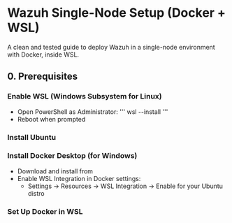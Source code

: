 # Wazuh Single-Node Setup (Docker + WSL)

A clean and tested guide to deploy Wazuh in a single-node environment with Docker, inside WSL.

## 0. Prerequisites
### Enable WSL (Windows Subsystem for Linux)
- Open PowerShell as Administrator:
  '''
  wsl --install
  '''
- Reboot when prompted
### Install Ubuntu 
### Install Docker Desktop (for Windows)
- Download and install from
- Enable WSL Integration in Docker settings:
    - Settings -> Resources -> WSL Integration -> Enable for your Ubuntu distro
### Set Up Docker in WSL 
